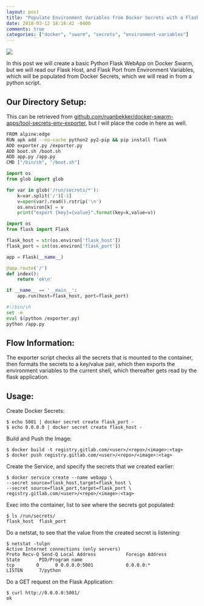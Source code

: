 ```yaml
---
layout: post
title: "Populate Environment Variables from Docker Secrets with a Flask Demo App"
date: 2018-03-12 18:16:42 -0400
comments: true
categories: ["docker", "swarm", "secrets", "environment-variables"]
---
```


![](https://user-images.githubusercontent.com/567298/53351889-85572000-392a-11e9-9720-464e9318206e.jpg)


In this post we will create a basic Python Flask WebApp on Docker Swarm, but we will read our Flask Host, and Flask Port from Environment Variables, which will be populated from Docker Secrets, which we will read in from a python script.

## Our Directory Setup:

This can be retrieved from [github.com/ruanbekker/docker-swarm-apps/tool-secrets-env-exporter](https://github.com/ruanbekker/docker-swarm-apps/tree/master/tools-secrets-env-exporter), but I will place the code in here as well.

```bash Dockerfile:
FROM alpine:edge
RUN apk add --no-cache python2 py2-pip && pip install flask
ADD exporter.py /exporter.py
ADD boot.sh /boot.sh
ADD app.py /app.py
CMD ["/bin/sh", "/boot.sh"]
```

```python exporter.py
import os
from glob import glob

for var in glob('/run/secrets/*'):
    k=var.split('/')[-1]
    v=open(var).read().rstrip('\n')
    os.environ[k] = v
    print("export {key}={value}".format(key=k,value=v))
```

```python app.py
import os
from flask import Flask

flask_host = str(os.environ['flask_host'])
flask_port = int(os.environ['flask_port'])

app = Flask(__name__)

@app.route('/')
def index():
    return 'ok\n'

if __name__ == '__main__':
    app.run(host=flask_host, port=flask_port)
```

```bash boot.sh
#!/bin/sh
set -e
eval $(python /exporter.py)
python /app.py
```

## Flow Information:

The exporter script checks all the secrets that is mounted to the container, then formats the secrets to a key/value pair, which then exports the environment variables to the current shell, which thereafter gets read by the flask application.

## Usage:

Create Docker Secrets:

```
$ echo 5001 | docker secret create flask_port -
$ echo 0.0.0.0 | docker secret create flask_host -
```

Build and Push the Image:

```
$ docker build -t registry.gitlab.com/<user>/<repo>/<image>:<tag>
$ docker push registry.gitlab.com/<user>/<repo>/<image>:<tag>
```

Create the Service, and specify the secrets that we created earlier:

```
$ docker service create --name webapp \
--secret source=flask_host,target=flask_host \
--secret source=flask_port,target=flask_port \
registry.gitlab.com/<user>/<repo>/<image>:<tag>
```

Exec into the container, list to see where the secrets got populated:

```
$ ls /run/secrets/
flask_host  flask_port
```

Do a netstat, to see that the value from the created secret is listening:

```
$ netstat -tulpn
Active Internet connections (only servers)
Proto Recv-Q Send-Q Local Address           Foreign Address         State       PID/Program name
tcp        0      0 0.0.0.0:5001            0.0.0.0:*               LISTEN      7/python
```

Do a GET request on the Flask Application:

```
$ curl http://0.0.0.0:5001/
ok
```


